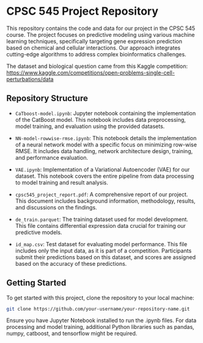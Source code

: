 # CPSC 545 Project Repository

This repository contains the code and data for our project in the CPSC 545 course. The project focuses on predictive modeling using various machine learning techniques, specifically targeting gene expression prediction based on chemical and cellular interactions. Our approach integrates cutting-edge algorithms to address complex bioinformatics challenges.

The dataset and biological question came from this Kaggle competition: https://www.kaggle.com/competitions/open-problems-single-cell-perturbations/data

## Repository Structure

- `CaTboost-model.ipynb`: Jupyter notebook containing the implementation of the CatBoost model. This notebook includes data preprocessing, model training, and evaluation using the provided datasets.
  
- `NN-model-rowwise-rmse.ipynb`: This notebook details the implementation of a neural network model with a specific focus on minimizing row-wise RMSE. It includes data handling, network architecture design, training, and performance evaluation.

- `VAE.ipynb`: Implementation of a Variational Autoencoder (VAE) for our dataset. This notebook covers the entire pipeline from data processing to model training and result analysis.

- `cpsc545_project_report.pdf`: A comprehensive report of our project. This document includes background information, methodology, results, and discussions on the findings.

- `de_train.parquet`: The training dataset used for model development. This file contains differential expression data crucial for training our predictive models.

- `id_map.csv`: Test dataset for evaluating model performance. This file includes only the input data, as it is part of a competition. Participants submit their predictions based on this dataset, and scores are assigned based on the accuracy of these predictions.

## Getting Started

To get started with this project, clone the repository to your local machine:

```bash
git clone https://github.com/your-username/your-repository-name.git
```
Ensure you have Jupyter Notebook installed to run the .ipynb files. For data processing and model training, additional Python libraries such as pandas, numpy, catboost, and tensorflow might be required.

